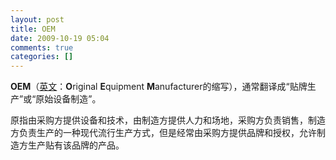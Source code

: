 ```yaml
---
layout: post
title: OEM
date: 2009-10-19 05:04
comments: true
categories: []
---
```

<p><b>OEM</b>（<a title="英文" href="/zh-cn/%E8%8B%B1%E6%96%87">英文</a>：<span lang="en" xml:lang="en"><b>O</b>riginal <b>E</b>quipment
<b>M</b>anufacturer的缩写</span>），通常翻译成“贴牌生产”或“原始设备制造”。</p>
<p>
原指由采购方提供设备和技术，由制造方提供人力和场地，采购方负责销售，制造方负责生产的一种现代流行生产方式，但是经常由采购方提供品牌和授权，允许制造方生产贴有该品牌的产品。</p>
